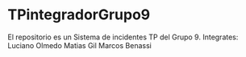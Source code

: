# TPintegradorGrupo9
El repositorio es un Sistema de incidentes TP del Grupo 9.
Integrates:
Luciano 	Olmedo
Matias	Gil
Marcos	Benassi
